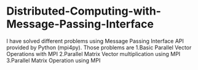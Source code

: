 # Distributed-Computing-with-Message-Passing-Interface
I have solved different problems using Message Passing Interface API provided by Python (mpi4py). Those problems are
1.Basic Parallel Vector Operations with MPI
2.Parallel Matrix Vector multiplication using MPI
3.Parallel Matrix Operation using MPI
